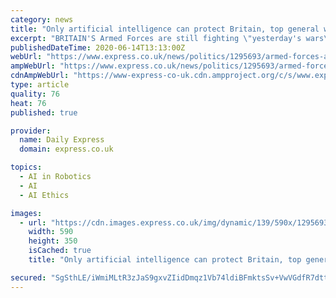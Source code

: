 ```yaml
---
category: news
title: "Only artificial intelligence can protect Britain, top general warns"
excerpt: "BRITAIN'S Armed Forces are still fighting \"yesterday's wars\" and can neither protect this country nor meet increasing 21st Century challenges, General Sir Richard Barrons said last night."
publishedDateTime: 2020-06-14T13:13:00Z
webUrl: "https://www.express.co.uk/news/politics/1295693/armed-forces-artificial-intelligence-sir-richard-barrons"
ampWebUrl: "https://www.express.co.uk/news/politics/1295693/armed-forces-artificial-intelligence-sir-richard-barrons/amp"
cdnAmpWebUrl: "https://www-express-co-uk.cdn.ampproject.org/c/s/www.express.co.uk/news/politics/1295693/armed-forces-artificial-intelligence-sir-richard-barrons/amp"
type: article
quality: 76
heat: 76
published: true

provider:
  name: Daily Express
  domain: express.co.uk

topics:
  - AI in Robotics
  - AI
  - AI Ethics

images:
  - url: "https://cdn.images.express.co.uk/img/dynamic/139/590x/1295693_1.jpg?r=1592139773569"
    width: 590
    height: 350
    isCached: true
    title: "Only artificial intelligence can protect Britain, top general warns"

secured: "SgSthLE/iWmiMLtR3zJaS9gxvZIidDmqz1Vb74ldiBFmktsSv+VwVGdfR7dtthc2rSxCpB+3GCzxrTATkrdYWzeSxcZ79xCRp0t6y9fMCTVdDNE9YVqoZbB9fqddXR5Ptam485Sj9GASh3Qv/tmyJor7dLNFs0k86LwkIOHAIFWYqHWIpTZ9R1mPMN2UkToxh4QXv+F53iVMs1hBs6xak/w2GUGuxbDHrp8QvRgsrebdabFV2DIjofflO8s2W2YOzqpO6uaBEbvoty9TNqGxBAq4qjeeA3JClJu8LPD96m3tD0m358PDF7WX30L6qwvLvw+YXWbn4fM2IQxDRJpiqA==;ia8YLP4QlVyrnU6nfKzbXg=="
---
```


